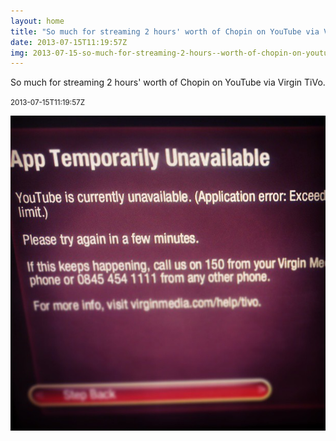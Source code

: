 ```yaml
---
layout: home
title: "So much for streaming 2 hours' worth of Chopin on YouTube via Virgin TiVo."
date: 2013-07-15T11:19:57Z
img: 2013-07-15-so-much-for-streaming-2-hours--worth-of-chopin-on-youtube-via-virgin-tivo-.jpg
---
```


So much for streaming 2 hours' worth of Chopin on YouTube via Virgin TiVo.

<small>2013-07-15T11:19:57Z</small>

![So much for streaming 2 hours' worth of Chopin on YouTube via Virgin TiVo.](2013-07-15-so-much-for-streaming-2-hours--worth-of-chopin-on-youtube-via-virgin-tivo-.jpg)
